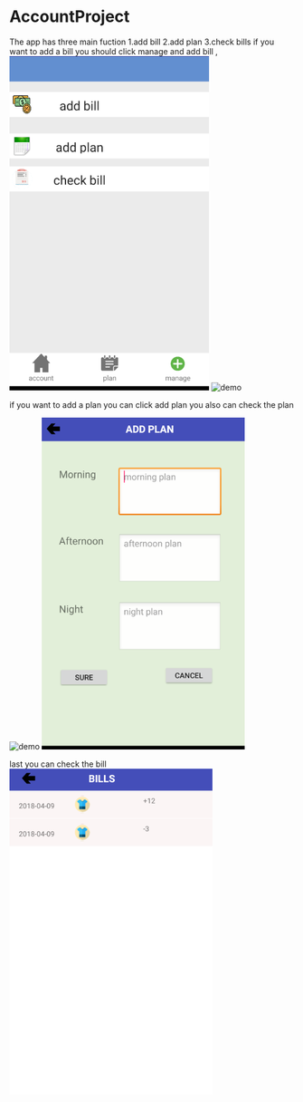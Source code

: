 # AccountProject

The app has three main fuction 1.add bill 2.add plan 3.check bills 
if you want to add a bill you should click manage and add bill ,
![demo](display/manage.png)
![demo](display/addbill.png)

if you want to add a plan you can click add plan  you also can check the plan 

![demo](display/addplan.png)
![demo](display/plan.png)

last you can  check the bill 
![demo](display/checkbill.png)
